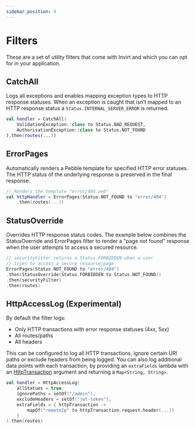 ```yaml
---
sidebar_position: 4
---
```


# Filters

These are a set of utility filters that come with Invirt and which you can opt for in your application.

## CatchAll

Logs all exceptions and enables mapping exception types to HTTP response statuses.
When an exception is caught that isn't mapped to an HTTP response status a `Status.INTERNAL_SERVER_ERROR`
is returned.

```kotlin
val handler = CatchAll(
    ValidationException::class to Status.BAD_REQUEST,
    AuthorisationException::class to Status.NOT_FOUND
).then(routes(...))
```

## ErrorPages
Automatically renders a Pebble template for specified HTTP error statuses.
The HTTP status of the underlying response is preserved in the final response.
```kotlin
// Renders the template "error/404.peb"
val httpHandler = ErrorPages(Status.NOT_FOUND to "error/404")
    .then(routes(...))
```

## StatusOverride
Overrides HTTP response status codes. The example below combines the StatusOverride and ErrorPages filter to render a
"page not found" response when the user attempts to access a secured resource.

```kotlin
// securityFilter returns a Status.FORBIDDEN when a user
// tries to access a secure resource/page
ErrorPages(Status.NOT_FOUND to "error/404")
.then(StatusOverride(Status.FORBIDDEN to Status.NOT_FOUND))
.then(securityFilter)
.then(routes)
```

## HttpAccessLog (Experimental)
By default the filter logs:
* Only HTTP transactions with error response statuses (4xx, 5xx)
* All routes/paths
* All headers

This can be configured to log all HTTP transactions, ignore certain URI paths or exclude headers from being logged.
You can also log additional data points with each transaction, by providing an `extraFields` lambda
with an [HttpTransaction](https://www.http4k.org/api/org.http4k.core/-http-transaction/) argument and returning
a `Map<String, String>`.

```kotlin
val handler = HttpAccessLog(
    allStatues = true,
    ignorePaths = setOf("/admin"),
    excludeHeaders = setOf("jwt-token"),
    extraFields = { httpTransaction ->
        mapOf("remoteIp" to httpTransaction.request.header(...))
    }
).then(routes)
```

